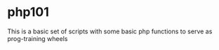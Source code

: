 # php101
This is a basic set of scripts with some basic php functions to serve as prog-training wheels
